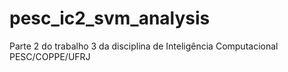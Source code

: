 # pesc_ic2_svm_analysis
Parte 2 do trabalho 3 da disciplina de Inteligência Computacional
PESC/COPPE/UFRJ
